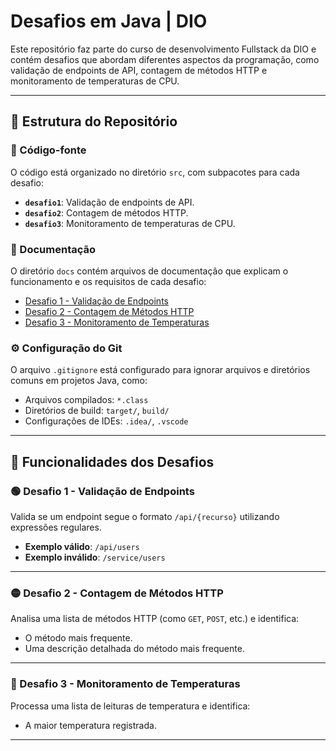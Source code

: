 # Desafios em Java | DIO

Este repositório faz parte do curso de desenvolvimento Fullstack da DIO e contém desafios que abordam diferentes aspectos da programação, como validação de endpoints de API, contagem de métodos HTTP e monitoramento de temperaturas de CPU.

---

## 📂 Estrutura do Repositório

### 📁 Código-fonte

O código está organizado no diretório `src`, com subpacotes para cada desafio:

- **`desafio1`**: Validação de endpoints de API.
- **`desafio2`**: Contagem de métodos HTTP.
- **`desafio3`**: Monitoramento de temperaturas de CPU.

### 📄 Documentação

O diretório `docs` contém arquivos de documentação que explicam o funcionamento e os requisitos de cada desafio:

- [Desafio 1 - Validação de Endpoints](docs/Desafio1.md)
- [Desafio 2 - Contagem de Métodos HTTP](docs/Desafio2.md)
- [Desafio 3 - Monitoramento de Temperaturas](docs/Desafio3.md)

### ⚙️ Configuração do Git

O arquivo `.gitignore` está configurado para ignorar arquivos e diretórios comuns em projetos Java, como:

- Arquivos compilados: `*.class`
- Diretórios de build: `target/`, `build/`
- Configurações de IDEs: `.idea/`, `.vscode`

---

## 🚀 Funcionalidades dos Desafios

### 🟢 Desafio 1 - Validação de Endpoints

Valida se um endpoint segue o formato `/api/{recurso}` utilizando expressões regulares.

- **Exemplo válido**: `/api/users`
- **Exemplo inválido**: `/service/users`

---

### 🟡 Desafio 2 - Contagem de Métodos HTTP

Analisa uma lista de métodos HTTP (como `GET`, `POST`, etc.) e identifica:

- O método mais frequente.
- Uma descrição detalhada do método mais frequente.

---

### 🔴 Desafio 3 - Monitoramento de Temperaturas

Processa uma lista de leituras de temperatura e identifica:

- A maior temperatura registrada.

---
